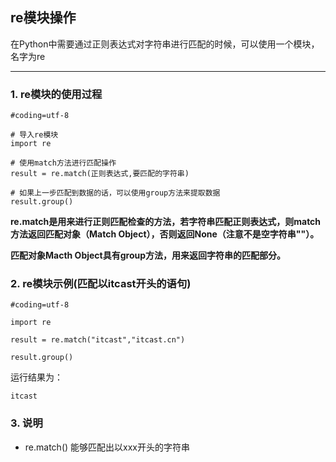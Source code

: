 ## re模块操作
在Python中需要通过正则表达式对字符串进行匹配的时候，可以使用一个模块，名字为re

---
### 1. re模块的使用过程
    #coding=utf-8

    # 导入re模块
    import re

    # 使用match方法进行匹配操作
    result = re.match(正则表达式,要匹配的字符串)

    # 如果上一步匹配到数据的话，可以使用group方法来提取数据
    result.group()
**re.match是用来进行正则匹配检查的方法，若字符串匹配正则表达式，则match方法返回匹配对象（Match Object），否则返回None（注意不是空字符串""）。**  

**匹配对象Macth Object具有group方法，用来返回字符串的匹配部分。**
### 2. re模块示例(匹配以itcast开头的语句)
    #coding=utf-8

    import re

    result = re.match("itcast","itcast.cn")

    result.group()
运行结果为：

    itcast
### 3. 说明
+ re.match() 能够匹配出以xxx开头的字符串
